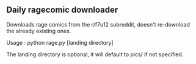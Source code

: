 ## Daily ragecomic downloader

Downloads rage comics from the r/f7u12 subreddit, doesn't re-download the already existing ones.

Usage : python rage.py [landing directory]

The landing directory is optional, it will default to pics/ if not specified.

